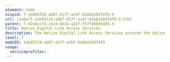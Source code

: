 ```yaml
---
element: node
nispid: T-1eb95f24-ad8f-417f-acbf-63e8a10474f9-X
url: /node/T-1eb95f24-ad8f-417f-acbf-63e8a10474f9-X.html
parent: T-d2a4ccf4-ce24-4b14-a22f-f57f4b8d54d5-X
title: Native Digital Link Access Services
description: The Native Digital Link Access Services provide the delivery or exchange of digital signals over an interface with native digital access into a Transmission Service (e.g. data and clock signals).
level: 7
emUUID: 1eb95f24-ad8f-417f-acbf-63e8a10474f9
usage:
  serviceprofiles:
---
```

